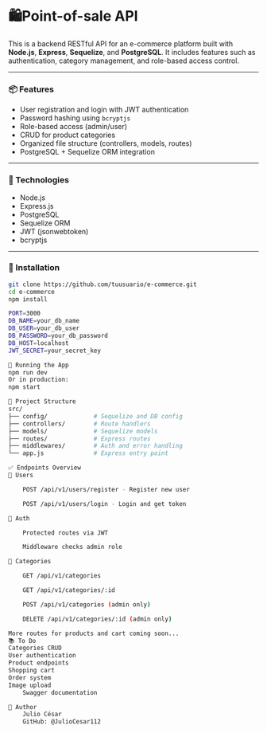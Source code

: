 # 🛍️Point-of-sale API

This is a backend RESTful API for an e-commerce platform built with **Node.js**, **Express**, **Sequelize**, and **PostgreSQL**. It includes features such as authentication, category management, and role-based access control.

---

### 📦 Features

- User registration and login with JWT authentication
- Password hashing using `bcryptjs`
- Role-based access (admin/user)
- CRUD for product categories
- Organized file structure (controllers, models, routes)
- PostgreSQL + Sequelize ORM integration

---

### 🚀 Technologies

- Node.js
- Express.js
- PostgreSQL
- Sequelize ORM
- JWT (jsonwebtoken)
- bcryptjs

---

### 🔧 Installation

```bash
git clone https://github.com/tuusuario/e-commerce.git
cd e-commerce
npm install

PORT=3000
DB_NAME=your_db_name
DB_USER=your_db_user
DB_PASSWORD=your_db_password
DB_HOST=localhost
JWT_SECRET=your_secret_key

🧪 Running the App
npm run dev
Or in production:
npm start

🧵 Project Structure
src/
├── config/             # Sequelize and DB config
├── controllers/        # Route handlers
├── models/             # Sequelize models
├── routes/             # Express routes
├── middlewares/        # Auth and error handling
└── app.js              # Express entry point

✅ Endpoints Overview
🧑 Users

    POST /api/v1/users/register - Register new user

    POST /api/v1/users/login - Login and get token

🔐 Auth

    Protected routes via JWT

    Middleware checks admin role

📂 Categories

    GET /api/v1/categories

    GET /api/v1/categories/:id

    POST /api/v1/categories (admin only)

    DELETE /api/v1/categories/:id (admin only)

More routes for products and cart coming soon...
📚 To Do
Categories CRUD
User authentication
Product endpoints
Shopping cart
Order system
Image upload
    Swagger documentation

👤 Author
    Julio César
    GitHub: @JulioCesar112
```
